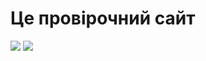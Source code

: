 <!doctype html>
<html lang="ua">
<head>
    <title>New proBa</title>
    <meta charset="utf-8">
    <meta name="keywords" content="html and css">
    <link rel="stylesheet" href="css/style.css">
    <link rel="icon" href="https://youtube.com/favicon.ico">
    
</head>
<body>
    <h1 class="ha1">Це провірочний сайт</h1>
    <div>
        <img class="fon1" src="image/fon1.webp">
        <img class="fon2" src="image/fon2.jpg">
    </div>
    
</body>
</html>
